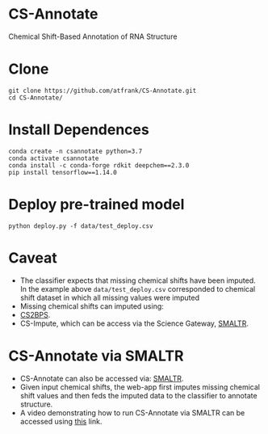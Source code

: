 # CS-Annotate
 Chemical Shift-Based Annotation of RNA Structure

# Clone
```
git clone https://github.com/atfrank/CS-Annotate.git
cd CS-Annotate/
```

# Install Dependences
```
conda create -n csannotate python=3.7
conda activate csannotate
conda install -c conda-forge rdkit deepchem==2.3.0
pip install tensorflow==1.14.0
```

# Deploy pre-trained model
```
python deploy.py -f data/test_deploy.csv
```

# Caveat
* The classifier expects that missing chemical shifts have been imputed. In the example above ``data/test_deploy.csv`` corresponded to chemical shift dataset in which all missing values were imputed
* Missing chemical shifts can imputed using:
 * [CS2BPS](https://github.com/atfrank/CS2Structure/tree/master/cs2bps).
 * CS-Impute, which can be access via the Science Gateway, [SMALTR](http://smaltr.org/).

# CS-Annotate via SMALTR
* CS-Annotate can also be accessed via: [SMALTR](http://smaltr.org/).
* Given input chemical shifts, the web-app first imputes missing chemical shift values and then feds the imputed data to the classifier to annotate structure.
* A video demonstrating how to run CS-Annotate via SMALTR can be accessed using [this](https://youtu.be/ZfpxLe46SvE) link.

